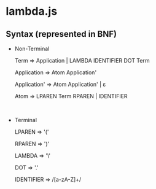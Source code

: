 # lambda.js

## Syntax (represented in BNF)

- Non-Terminal

    Term => Application | LAMBDA IDENTIFIER DOT Term

    Application => Atom Application'

    Application' => Atom Application' | ε

    Atom => LPAREN Term RPAREN | IDENTIFIER

<br/>

- Terminal

    LPAREN => '('

    RPAREN => ')'

    LAMBDA => '\\'

    DOT => '.'

    IDENTIFIER => /[a-zA-Z]+/
